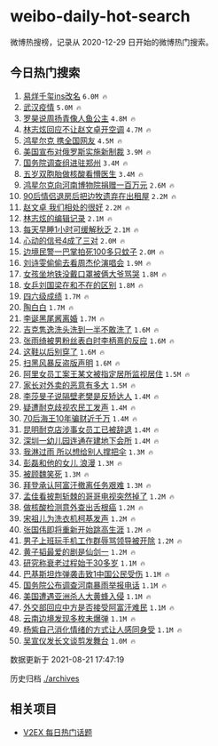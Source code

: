 # weibo-daily-hot-search

微博热搜榜，记录从 2020-12-29 日开始的微博热门搜索。

## 今日热门搜索

<!-- BEGIN -->

1. [易烊千玺ins改名](https://s.weibo.com/weibo?q=%E6%98%93%E7%83%8A%E5%8D%83%E7%8E%BAins%E6%94%B9%E5%90%8D&Refer=top) `6.0M 🔥`
1. [武汉疫情](https://s.weibo.com/weibo?q=%E6%AD%A6%E6%B1%89%E7%96%AB%E6%83%85&Refer=top) `5.0M 🔥`
1. [罗昊说周扬青像人鱼公主](https://s.weibo.com/weibo?q=%E7%BD%97%E6%98%8A%E8%AF%B4%E5%91%A8%E6%89%AC%E9%9D%92%E5%83%8F%E4%BA%BA%E9%B1%BC%E5%85%AC%E4%B8%BB&Refer=top) `4.8M 🔥`
1. [林志炫回应不让赵文卓开空调](https://s.weibo.com/weibo?q=%E6%9E%97%E5%BF%97%E7%82%AB%E5%9B%9E%E5%BA%94%E4%B8%8D%E8%AE%A9%E8%B5%B5%E6%96%87%E5%8D%93%E5%BC%80%E7%A9%BA%E8%B0%83&Refer=top) `4.7M 🔥`
1. [鸿星尔克 携全国网友](https://s.weibo.com/weibo?q=%E9%B8%BF%E6%98%9F%E5%B0%94%E5%85%8B%20%E6%90%BA%E5%85%A8%E5%9B%BD%E7%BD%91%E5%8F%8B&Refer=top) `4.5M 🔥`
1. [美国宣布对俄罗斯实施新制裁](https://s.weibo.com/weibo?q=%23%E7%BE%8E%E5%9B%BD%E5%AE%A3%E5%B8%83%E5%AF%B9%E4%BF%84%E7%BD%97%E6%96%AF%E5%AE%9E%E6%96%BD%E6%96%B0%E5%88%B6%E8%A3%81%23&Refer=top) `3.9M 🔥`
1. [国务院调查组进驻郑州](https://s.weibo.com/weibo?q=%23%E5%9B%BD%E5%8A%A1%E9%99%A2%E8%B0%83%E6%9F%A5%E7%BB%84%E8%BF%9B%E9%A9%BB%E9%83%91%E5%B7%9E%23&Refer=top) `3.4M 🔥`
1. [五岁双胞胎做核酸看懵医生](https://s.weibo.com/weibo?q=%23%E4%BA%94%E5%B2%81%E5%8F%8C%E8%83%9E%E8%83%8E%E5%81%9A%E6%A0%B8%E9%85%B8%E7%9C%8B%E6%87%B5%E5%8C%BB%E7%94%9F%23&Refer=top) `3.4M 🔥`
1. [鸿星尔克向河南博物院捐赠一百万元](https://s.weibo.com/weibo?q=%23%E9%B8%BF%E6%98%9F%E5%B0%94%E5%85%8B%E5%90%91%E6%B2%B3%E5%8D%97%E5%8D%9A%E7%89%A9%E9%99%A2%E6%8D%90%E8%B5%A0%E4%B8%80%E7%99%BE%E4%B8%87%E5%85%83%23&Refer=top) `2.6M 🔥`
1. [90后情侣退房后把边牧遗弃在出租屋](https://s.weibo.com/weibo?q=%2390%E5%90%8E%E6%83%85%E4%BE%A3%E9%80%80%E6%88%BF%E5%90%8E%E6%8A%8A%E8%BE%B9%E7%89%A7%E9%81%97%E5%BC%83%E5%9C%A8%E5%87%BA%E7%A7%9F%E5%B1%8B%23&Refer=top) `2.2M 🔥`
1. [赵文卓 我们相处的很好](https://s.weibo.com/weibo?q=%E8%B5%B5%E6%96%87%E5%8D%93%20%E6%88%91%E4%BB%AC%E7%9B%B8%E5%A4%84%E7%9A%84%E5%BE%88%E5%A5%BD&Refer=top) `2.2M 🔥`
1. [林志炫的编辑记录](https://s.weibo.com/weibo?q=%23%E6%9E%97%E5%BF%97%E7%82%AB%E7%9A%84%E7%BC%96%E8%BE%91%E8%AE%B0%E5%BD%95%23&Refer=top) `2.1M 🔥`
1. [每天早睡1小时可缓解秋乏](https://s.weibo.com/weibo?q=%23%E6%AF%8F%E5%A4%A9%E6%97%A9%E7%9D%A11%E5%B0%8F%E6%97%B6%E5%8F%AF%E7%BC%93%E8%A7%A3%E7%A7%8B%E4%B9%8F%23&Refer=top) `2.1M 🔥`
1. [心动的信号4成了三对](https://s.weibo.com/weibo?q=%23%E5%BF%83%E5%8A%A8%E7%9A%84%E4%BF%A1%E5%8F%B74%E6%88%90%E4%BA%86%E4%B8%89%E5%AF%B9%23&Refer=top) `2.0M 🔥`
1. [边境民警一巴掌拍死100多只蚊子](https://s.weibo.com/weibo?q=%23%E8%BE%B9%E5%A2%83%E6%B0%91%E8%AD%A6%E4%B8%80%E5%B7%B4%E6%8E%8C%E6%8B%8D%E6%AD%BB100%E5%A4%9A%E5%8F%AA%E8%9A%8A%E5%AD%90%23&Refer=top) `2.0M 🔥`
1. [刘诗雯偷偷去看周杰伦演唱会](https://s.weibo.com/weibo?q=%23%E5%88%98%E8%AF%97%E9%9B%AF%E5%81%B7%E5%81%B7%E5%8E%BB%E7%9C%8B%E5%91%A8%E6%9D%B0%E4%BC%A6%E6%BC%94%E5%94%B1%E4%BC%9A%23&Refer=top) `1.9M 🔥`
1. [女孩坐地铁没戴口罩被俩大爷骂哭](https://s.weibo.com/weibo?q=%23%E5%A5%B3%E5%AD%A9%E5%9D%90%E5%9C%B0%E9%93%81%E6%B2%A1%E6%88%B4%E5%8F%A3%E7%BD%A9%E8%A2%AB%E4%BF%A9%E5%A4%A7%E7%88%B7%E9%AA%82%E5%93%AD%23&Refer=top) `1.8M 🔥`
1. [女乒刘国梁在和不在的区别](https://s.weibo.com/weibo?q=%23%E5%A5%B3%E4%B9%92%E5%88%98%E5%9B%BD%E6%A2%81%E5%9C%A8%E5%92%8C%E4%B8%8D%E5%9C%A8%E7%9A%84%E5%8C%BA%E5%88%AB%23&Refer=top) `1.8M 🔥`
1. [四六级成绩](https://s.weibo.com/weibo?q=%23%E5%9B%9B%E5%85%AD%E7%BA%A7%E6%88%90%E7%BB%A9%23&Refer=top) `1.7M 🔥`
1. [陶白白](https://s.weibo.com/weibo?q=%E9%99%B6%E7%99%BD%E7%99%BD&Refer=top) `1.7M 🔥`
1. [李诞黑尾酱离婚](https://s.weibo.com/weibo?q=%E6%9D%8E%E8%AF%9E%E9%BB%91%E5%B0%BE%E9%85%B1%E7%A6%BB%E5%A9%9A&Refer=top) `1.7M 🔥`
1. [吉克隽逸洗头洗到一半不敢洗了](https://s.weibo.com/weibo?q=%23%E5%90%89%E5%85%8B%E9%9A%BD%E9%80%B8%E6%B4%97%E5%A4%B4%E6%B4%97%E5%88%B0%E4%B8%80%E5%8D%8A%E4%B8%8D%E6%95%A2%E6%B4%97%E4%BA%86%23&Refer=top) `1.6M 🔥`
1. [张雨绮被男粉丝表白时李柄熹的反应](https://s.weibo.com/weibo?q=%23%E5%BC%A0%E9%9B%A8%E7%BB%AE%E8%A2%AB%E7%94%B7%E7%B2%89%E4%B8%9D%E8%A1%A8%E7%99%BD%E6%97%B6%E6%9D%8E%E6%9F%84%E7%86%B9%E7%9A%84%E5%8F%8D%E5%BA%94%23&Refer=top) `1.6M 🔥`
1. [这鞋以后别穿了](https://s.weibo.com/weibo?q=%23%E8%BF%99%E9%9E%8B%E4%BB%A5%E5%90%8E%E5%88%AB%E7%A9%BF%E4%BA%86%23&Refer=top) `1.6M 🔥`
1. [扫黑风暴反盗版声明](https://s.weibo.com/weibo?q=%23%E6%89%AB%E9%BB%91%E9%A3%8E%E6%9A%B4%E5%8F%8D%E7%9B%97%E7%89%88%E5%A3%B0%E6%98%8E%23&Refer=top) `1.6M 🔥`
1. [阿里女员工案王某文被指定居所监视居住](https://s.weibo.com/weibo?q=%23%E9%98%BF%E9%87%8C%E5%A5%B3%E5%91%98%E5%B7%A5%E6%A1%88%E7%8E%8B%E6%9F%90%E6%96%87%E8%A2%AB%E6%8C%87%E5%AE%9A%E5%B1%85%E6%89%80%E7%9B%91%E8%A7%86%E5%B1%85%E4%BD%8F%23&Refer=top) `1.5M 🔥`
1. [家长对外卖的恶意有多大](https://s.weibo.com/weibo?q=%E5%AE%B6%E9%95%BF%E5%AF%B9%E5%A4%96%E5%8D%96%E7%9A%84%E6%81%B6%E6%84%8F%E6%9C%89%E5%A4%9A%E5%A4%A7&Refer=top) `1.5M 🔥`
1. [李莎旻子说隔壁老樊是反矫达人](https://s.weibo.com/weibo?q=%23%E6%9D%8E%E8%8E%8E%E6%97%BB%E5%AD%90%E8%AF%B4%E9%9A%94%E5%A3%81%E8%80%81%E6%A8%8A%E6%98%AF%E5%8F%8D%E7%9F%AB%E8%BE%BE%E4%BA%BA%23&Refer=top) `1.4M 🔥`
1. [疑遭耐克歧视农民工发声](https://s.weibo.com/weibo?q=%23%E7%96%91%E9%81%AD%E8%80%90%E5%85%8B%E6%AD%A7%E8%A7%86%E5%86%9C%E6%B0%91%E5%B7%A5%E5%8F%91%E5%A3%B0%23&Refer=top) `1.4M 🔥`
1. [70后海王10年骗财近千万](https://s.weibo.com/weibo?q=%2370%E5%90%8E%E6%B5%B7%E7%8E%8B10%E5%B9%B4%E9%AA%97%E8%B4%A2%E8%BF%91%E5%8D%83%E4%B8%87%23&Refer=top) `1.4M 🔥`
1. [昆明耐克店涉事女员工已被辞退](https://s.weibo.com/weibo?q=%23%E6%98%86%E6%98%8E%E8%80%90%E5%85%8B%E5%BA%97%E6%B6%89%E4%BA%8B%E5%A5%B3%E5%91%98%E5%B7%A5%E5%B7%B2%E8%A2%AB%E8%BE%9E%E9%80%80%23&Refer=top) `1.4M 🔥`
1. [深圳一幼儿园连通在建地下会所](https://s.weibo.com/weibo?q=%23%E6%B7%B1%E5%9C%B3%E4%B8%80%E5%B9%BC%E5%84%BF%E5%9B%AD%E8%BF%9E%E9%80%9A%E5%9C%A8%E5%BB%BA%E5%9C%B0%E4%B8%8B%E4%BC%9A%E6%89%80%23&Refer=top) `1.4M 🔥`
1. [我淋过雨 所以想给别人撑把伞](https://s.weibo.com/weibo?q=%E6%88%91%E6%B7%8B%E8%BF%87%E9%9B%A8%20%E6%89%80%E4%BB%A5%E6%83%B3%E7%BB%99%E5%88%AB%E4%BA%BA%E6%92%91%E6%8A%8A%E4%BC%9E&Refer=top) `1.3M 🔥`
1. [彭磊和他的女儿 浪漫](https://s.weibo.com/weibo?q=%E5%BD%AD%E7%A3%8A%E5%92%8C%E4%BB%96%E7%9A%84%E5%A5%B3%E5%84%BF%20%E6%B5%AA%E6%BC%AB&Refer=top) `1.3M 🔥`
1. [被顾魏笑死](https://s.weibo.com/weibo?q=%23%E8%A2%AB%E9%A1%BE%E9%AD%8F%E7%AC%91%E6%AD%BB%23&Refer=top) `1.3M 🔥`
1. [拜登承认阿富汗撤离任务艰难](https://s.weibo.com/weibo?q=%E6%8B%9C%E7%99%BB%E6%89%BF%E8%AE%A4%E9%98%BF%E5%AF%8C%E6%B1%97%E6%92%A4%E7%A6%BB%E4%BB%BB%E5%8A%A1%E8%89%B0%E9%9A%BE&Refer=top) `1.3M 🔥`
1. [孟佳看披荆斩棘的哥哥电视突然掉了](https://s.weibo.com/weibo?q=%23%E5%AD%9F%E4%BD%B3%E7%9C%8B%E6%8A%AB%E8%8D%86%E6%96%A9%E6%A3%98%E7%9A%84%E5%93%A5%E5%93%A5%E7%94%B5%E8%A7%86%E7%AA%81%E7%84%B6%E6%8E%89%E4%BA%86%23&Refer=top) `1.2M 🔥`
1. [做核酸检测意外查出舌根癌](https://s.weibo.com/weibo?q=%23%E5%81%9A%E6%A0%B8%E9%85%B8%E6%A3%80%E6%B5%8B%E6%84%8F%E5%A4%96%E6%9F%A5%E5%87%BA%E8%88%8C%E6%A0%B9%E7%99%8C%23&Refer=top) `1.2M 🔥`
1. [宋祖儿为洗衣机柯基发声](https://s.weibo.com/weibo?q=%23%E5%AE%8B%E7%A5%96%E5%84%BF%E4%B8%BA%E6%B4%97%E8%A1%A3%E6%9C%BA%E6%9F%AF%E5%9F%BA%E5%8F%91%E5%A3%B0%23&Refer=top) `1.2M 🔥`
1. [张国伟即将重新开始跳高生涯](https://s.weibo.com/weibo?q=%E5%BC%A0%E5%9B%BD%E4%BC%9F%E5%8D%B3%E5%B0%86%E9%87%8D%E6%96%B0%E5%BC%80%E5%A7%8B%E8%B7%B3%E9%AB%98%E7%94%9F%E6%B6%AF&Refer=top) `1.2M 🔥`
1. [男子上班玩手机工作群辱骂领导被开除](https://s.weibo.com/weibo?q=%23%E7%94%B7%E5%AD%90%E4%B8%8A%E7%8F%AD%E7%8E%A9%E6%89%8B%E6%9C%BA%E5%B7%A5%E4%BD%9C%E7%BE%A4%E8%BE%B1%E9%AA%82%E9%A2%86%E5%AF%BC%E8%A2%AB%E5%BC%80%E9%99%A4%23&Refer=top) `1.2M 🔥`
1. [黄子韬最爱的剧是仙剑一](https://s.weibo.com/weibo?q=%23%E9%BB%84%E5%AD%90%E9%9F%AC%E6%9C%80%E7%88%B1%E7%9A%84%E5%89%A7%E6%98%AF%E4%BB%99%E5%89%91%E4%B8%80%23&Refer=top) `1.2M 🔥`
1. [研究称衰老过程始于30多岁](https://s.weibo.com/weibo?q=%23%E7%A0%94%E7%A9%B6%E7%A7%B0%E8%A1%B0%E8%80%81%E8%BF%87%E7%A8%8B%E5%A7%8B%E4%BA%8E30%E5%A4%9A%E5%B2%81%23&Refer=top) `1.1M 🔥`
1. [巴基斯坦炸弹袭击致1中国公民受伤](https://s.weibo.com/weibo?q=%23%E5%B7%B4%E5%9F%BA%E6%96%AF%E5%9D%A6%E7%82%B8%E5%BC%B9%E8%A2%AD%E5%87%BB%E8%87%B41%E4%B8%AD%E5%9B%BD%E5%85%AC%E6%B0%91%E5%8F%97%E4%BC%A4%23&Refer=top) `1.1M 🔥`
1. [国务院公布调查河南暴雨举报电话](https://s.weibo.com/weibo?q=%23%E5%9B%BD%E5%8A%A1%E9%99%A2%E5%85%AC%E5%B8%83%E8%B0%83%E6%9F%A5%E6%B2%B3%E5%8D%97%E6%9A%B4%E9%9B%A8%E4%B8%BE%E6%8A%A5%E7%94%B5%E8%AF%9D%23&Refer=top) `1.1M 🔥`
1. [美国遭遇亚洲杀人大黄蜂入侵](https://s.weibo.com/weibo?q=%23%E7%BE%8E%E5%9B%BD%E9%81%AD%E9%81%87%E4%BA%9A%E6%B4%B2%E6%9D%80%E4%BA%BA%E5%A4%A7%E9%BB%84%E8%9C%82%E5%85%A5%E4%BE%B5%23&Refer=top) `1.1M 🔥`
1. [外交部回应中方是否接受阿富汗难民](https://s.weibo.com/weibo?q=%23%E5%A4%96%E4%BA%A4%E9%83%A8%E5%9B%9E%E5%BA%94%E4%B8%AD%E6%96%B9%E6%98%AF%E5%90%A6%E6%8E%A5%E5%8F%97%E9%98%BF%E5%AF%8C%E6%B1%97%E9%9A%BE%E6%B0%91%23&Refer=top) `1.1M 🔥`
1. [云南边境发现多枚未爆弹](https://s.weibo.com/weibo?q=%E4%BA%91%E5%8D%97%E8%BE%B9%E5%A2%83%E5%8F%91%E7%8E%B0%E5%A4%9A%E6%9E%9A%E6%9C%AA%E7%88%86%E5%BC%B9&Refer=top) `1.1M 🔥`
1. [杨紫自己消化情绪的方式让人感同身受](https://s.weibo.com/weibo?q=%23%E6%9D%A8%E7%B4%AB%E8%87%AA%E5%B7%B1%E6%B6%88%E5%8C%96%E6%83%85%E7%BB%AA%E7%9A%84%E6%96%B9%E5%BC%8F%E8%AE%A9%E4%BA%BA%E6%84%9F%E5%90%8C%E8%BA%AB%E5%8F%97%23&Refer=top) `1.1M 🔥`
1. [吴宣仪发长文谈剪发舞台](https://s.weibo.com/weibo?q=%23%E5%90%B4%E5%AE%A3%E4%BB%AA%E5%8F%91%E9%95%BF%E6%96%87%E8%B0%88%E5%89%AA%E5%8F%91%E8%88%9E%E5%8F%B0%23&Refer=top) `1.0M 🔥`

数据更新于 2021-08-21 17:47:19

<!-- END -->

历史归档 [./archives](./archives)

## 相关项目

- [V2EX 每日热门话题](https://github.com/boojack/v2ex-daily-hot-topic)
